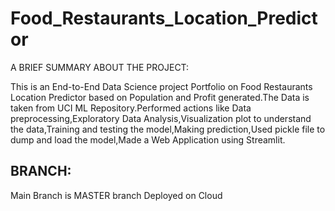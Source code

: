# Food_Restaurants_Location_Predictor

A BRIEF SUMMARY ABOUT THE PROJECT: 

This is an End-to-End Data Science project Portfolio on Food Restaurants Location Predictor based on Population and Profit generated.The Data is taken from UCI ML Repository.Performed actions like Data preprocessing,Exploratory Data Analysis,Visualization plot to understand the data,Training and testing the model,Making prediction,Used pickle file to dump and load the model,Made a Web Application using Streamlit.

BRANCH:
-----------
Main Branch is MASTER branch
Deployed on Cloud
